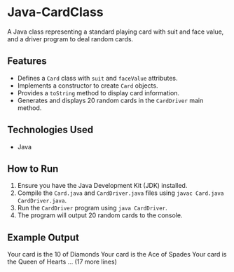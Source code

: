 # Java-CardClass

A Java class representing a standard playing card with suit and face value, and a driver program to deal random cards.

## Features

* Defines a `Card` class with `suit` and `faceValue` attributes.
* Implements a constructor to create `Card` objects.
* Provides a `toString` method to display card information.
* Generates and displays 20 random cards in the `CardDriver` main method.

## Technologies Used

* Java

## How to Run

1.  Ensure you have the Java Development Kit (JDK) installed.
2.  Compile the `Card.java` and `CardDriver.java` files using `javac Card.java CardDriver.java`.
3.  Run the `CardDriver` program using `java CardDriver`.
4.  The program will output 20 random cards to the console.

## Example Output
Your card is the 10 of Diamonds
Your card is the Ace of Spades
Your card is the Queen of Hearts
... (17 more lines)
